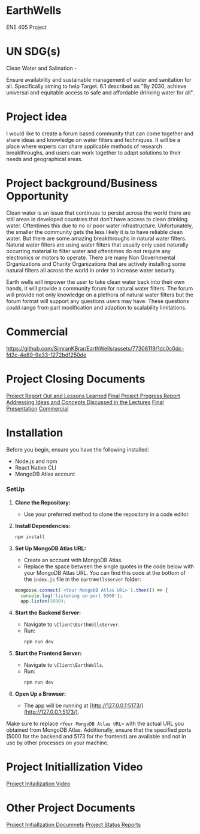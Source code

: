 # EarthWells
ENE 405 Project


# UN SDG(s) #
Clean Water and Salination - 

Ensure availability and sustainable management of water and sanitation for all. Specifically aiming to help Target. 6.1 described as "By 2030, achieve universal and equitable access to safe and affordable drinking water for all". 

# Project idea #

I would like to create a forum based community that can come together and share ideas and knowledge on water filters and techniques. It will be a place where experts can share applicable methods of research breakthroughs, and users can work together to adapt solutions to their needs and geographical areas.

# Project background/Business Opportunity #

Clean water is an issue that continues to persist across the world there are still areas in developed countries that don’t have access to clean drinking water. Oftentimes this due to no or poor water infrastructure. Unfortunately, the smaller the community gets the less likely it is to have reliable clean water. But there are some amazing breakthroughs in natural water filters. Natural water filters are using water filters that usually only used naturally occurring material to filter water and oftentimes do not require any electronics or motors to operate. There are many Non Governmental Organizations and Charity Organizations that are actively installing some natural filters all across the world in order to increase water security.



Earth wells will impower the user to take clean water back into their own hands, it will provide a community forum for natural water filters. The forum will provide not only knowledge on a plethora of natural water filters but the forum format will support any questions users may have. These questions could range from part modification and adaption to scalability limitations.



# Commercial

https://github.com/SimranKBrar/EarthWells/assets/77306119/1dc0c0dc-fd2c-4e89-9e33-1272bd1250de

# Project Closing Documents
[Project Report Out and Lessons Learned](https://github.com/SimranKBrar/EarthWells/blob/939ef089461e3a5e87080e6eef82f64d9e9b37ea/Project%20Closing%20Documents/Report-Out-And-Lessons-Learned-Earth-Wells.pdf)
[Final Project Progress Report](https://github.com/SimranKBrar/EarthWells/blob/939ef089461e3a5e87080e6eef82f64d9e9b37ea/Project%20Closing%20Documents/Earth%20Wells%20Final%20Status%20Report.pdf)
[Addressing Ideas and Concepts Discussed in the Lectures](https://github.com/SimranKBrar/EarthWells/blob/939ef089461e3a5e87080e6eef82f64d9e9b37ea/Project%20Closing%20Documents/Concepts%20From%20Lecture%20In%20Earth%20Wells.pdf)
[Final Presentation](https://github.com/SimranKBrar/EarthWells/blob/939ef089461e3a5e87080e6eef82f64d9e9b37ea/Project%20Closing%20Documents/Earth%20Wells%20Final%20Presentation%20Slides.pdf)
[Commercial](https://github.com/SimranKBrar/EarthWells/blob/939ef089461e3a5e87080e6eef82f64d9e9b37ea/Project%20Closing%20Documents/Earth%20Wells%20Commercial.mp4)

# Installation

Before you begin, ensure you have the following installed:

- Node.js and npm
- React Native CLI
- MongoDB Atlas account


### SetUp

1. **Clone the Repository:**
   - Use your preferred method to clone the repository in a code editor.

2. **Install Dependencies:**
   ```bash
   npm install
   ```

3. **Set Up MongoDB Atlas URL:**
   - Create an account with MongoDB Atlas.
   - Replace the space between the single quotes in the code below with your MongoDB Atlas URL. You can find this code at the bottom of the `index.js` file in the `EarthWellsServer` folder:
   ```javascript
   mongoose.connect('<Your MongoDB Atlas URL>').then(() => {
     console.log('listening on port 5000');
     app.listen(5000);
   ```

4. **Start the Backend Server:**
   - Navigate to `\Client\EarthWellsServer`.
   - Run:
     ```bash
     npm run dev
     ```

5. **Start the Frontend Server:**
   - Navigate to `\Client\EarthWells`.
   - Run:
     ```bash
     npm run dev
     ```

6. **Open Up a Browser:**
   - The app will be running at [http://127.0.0.1:5173/](http://127.0.0.1:5173/).

Make sure to replace `<Your MongoDB Atlas URL>` with the actual URL you obtained from MongoDB Atlas. Additionally, ensure that the specified ports (5000 for the backend and 5173 for the frontend) are available and not in use by other processes on your machine.

# Project Initiallization Video #

[Project Initailization Video](https://youtu.be/b9MD6Q6DeXw)

# Other Project Documents
[Project Initiallzation Documnets](https://github.com/SimranKBrar/EarthWells/tree/939ef089461e3a5e87080e6eef82f64d9e9b37ea/Planning%20Documents)
[Project Status Reports](https://github.com/SimranKBrar/EarthWells/tree/939ef089461e3a5e87080e6eef82f64d9e9b37ea/Progress%20Reports)
